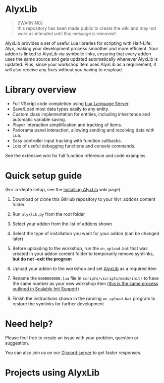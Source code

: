 # AlyxLib

> [!WARNING]\
> this repository has been made public to create the wiki and may not work as intended until this message is removed!

AlyxLib provides a set of useful Lua libraries for scripting with Half-Life: Alyx, making your development process smoother and more efficient. Your addon is linked to AlyxLib via symbolic links, ensuring that every addon uses the same source and gets updated automatically whenever AlyxLib is updated. Plus, since your workshop item uses AlyxLib as a requirement, it will also receive any fixes without you having to reupload.

# Library overview

* Full VScript code completion using [Lua Language Server](https://luals.github.io/)
* Save/Load most data types easily to any entity.
* Custom class implementation for entities, including inheritence and automatic variable saving.
* Player interaction simplification and tracking of items.
* Panorama panel interaction, allowing sending and receiving data with Lua.
* Easy controller input tracking with function callbacks.
* Lots of useful debugging functions and console commands.

See the extensive wiki for full function reference and code examples.

# Quick setup guide

(For in-depth setup, see the [Installing AlyxLib](https://github.com/FrostSource/alyxlib/wiki/Installing-AlyxLib) wiki page)

1. Download or clone this GitHub repository to your hlvr_addons content folder

2. Run `alyxlib.py` from the root folder

3. Select your addon from the list of addons shown

4. Select the type of installation you want for your addon (can be changed later)

5. Before uploading to the workshop, run the `on_upload.bat` that was created in your addon content folder to temporarily remove symlinks, **but do not -exit the program**

6. Upload your addon to the workshop and set [AlyxLib](https://steamcommunity.com/sharedfiles/filedetails/?id=3329679071) as a required item

7. Rename the `0000000000.lua` file in `scripts/vscripts/mods/init/` to have the same number as your new workshop item [(this is the same process outlined in Scalable Init Support)](https://github.com/PeterSHollander/scalable_init_support?tab=readme-ov-file#for-workshop-release)

8. Finish the instructions shown in the running `on_upload.bat` program to restore the symlinks for further development

# Need help?

Please feel free to create an issue with your problem, question or suggestion.

You can also join us on our [Discord server](https://discord.gg/42SC3Wyjv4) to get faster responses.

# Projects using AlyxLib

